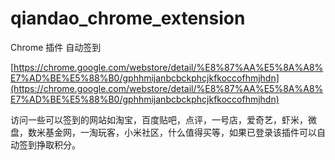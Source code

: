 qiandao_chrome_extension
========================

Chrome 插件 自动签到

[https://chrome.google.com/webstore/detail/%E8%87%AA%E5%8A%A8%E7%AD%BE%E5%88%B0/gphhmijanbcbckphcjkfkoccofhmjhdn](https://chrome.google.com/webstore/detail/%E8%87%AA%E5%8A%A8%E7%AD%BE%E5%88%B0/gphhmijanbcbckphcjkfkoccofhmjhdn)

访问一些可以签到的网站如淘宝，百度贴吧，点评，一号店，爱奇艺，虾米，微盘，数米基金网，一淘玩客，小米社区，什么值得买等，如果已登录该插件可以自动签到挣取积分。